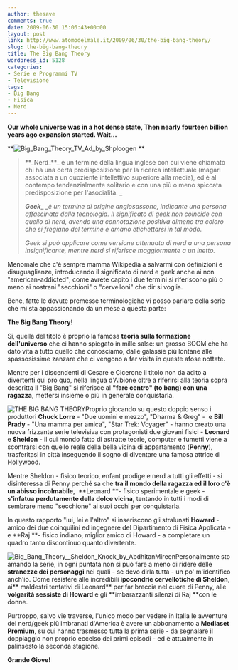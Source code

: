 ```yaml
---
author: thesave
comments: true
date: 2009-06-30 15:06:43+00:00
layout: post
link: http://www.atomodelmale.it/2009/06/30/the-big-bang-theory/
slug: the-big-bang-theory
title: The Big Bang Theory
wordpress_id: 5128
categories:
- Serie e Programmi TV
- Televisione
tags:
- Big Bang
- Fisica
- Nerd
---
```


**Our whole universe was in a hot dense state,
Then nearly fourteen billion years ago expansion started. Wait...**

**![Big_Bang_Theory_TV_Ad_by_Shploogen](http://www.atomodelmale.it/wp-content/uploads/2009/06/Big_Bang_Theory_TV_Ad_by_Shploogen.jpg)
**


<blockquote>**_Nerd_**_ è un termine della lingua inglese con cui viene chiamato chi ha una certa predisposizione per la ricerca intellettuale (magari associata a un quoziente intellettivo superiore alla media), ed è al contempo tendenzialmente solitario e con una più o meno spiccata predisposizione per l'asocialità. _

**_Geek_**_ __è un termine di origine anglosassone, indicante una persona affascinata dalla tecnologia. Il significato di geek non coincide con quello di nerd, avendo una connotazione positiva almeno tra coloro che si fregiano del termine e amano etichettarsi in tal modo._

_Geek si può applicare come versione attenuata di nerd a una persona insignificante, mentre nerd si riferisce maggiormente a un inetto._</blockquote>


Menomale che c'è sempre mamma Wikipedia a salvarmi con definizioni e disuguaglianze, introducendo il significato di nerd e geek anche ai non "american-addicted"; come avrete capito i due termini si riferiscono più o meno ai nostrani "secchioni" o "cervelloni" che dir si voglia.

Bene, fatte le dovute premesse terminologiche vi posso parlare della serie che mi sta appassionando da un mese a questa parte:<!-- more -->

**The Big Bang Theory**!

Si, quella del titolo è proprio la famosa **teoria sulla formazione dell'universo** che ci hanno spiegato in mille salse: un grosso BOOM che ha dato vita a tutto quello che conosciamo, dalle galassie più lontane alle spassosissime zanzare che ci vengono a far visita in queste afose nottate.

Mentre per i discendenti di Cesare e Cicerone il titolo non da adito a divertenti qui pro quo, nella lingua d'Albione oltre a riferirsi alla teoria sopra descritta il "Big Bang" si riferisce al **"fare centro" (to bang) con una ragazza**, mettersi insieme o più in generale conquistarla.

![THE BIG BANG THEORY](http://www.atomodelmale.it/wp-content/uploads/2009/06/Big_Bang_Theory_by_GreenLanternGeek.jpg)Proprio giocando su questo doppio senso i produttori **Chuck Lorre** - "Due uomini e mezzo", "Dharma & Greg" -  e **Bill Prady** - "Una mamma per amica", "Star Trek: Voyager" - hanno creato una nuova frizzante serie televisiva con protagonisti due giovani fisici - **Leonard** e **Sheldon** - il cui mondo fatto di astratte teorie, computer e fumetti viene a scontrarsi con quello reale della bella vicina di appartamento (**Penny**), trasferitasi in città inseguendo il sogno di diventare una famosa attrice di Hollywood.

Mentre Sheldon - fisico teorico, enfant prodige e nerd a tutti gli effetti - si disinteressa di Penny perché sa che **tra il mondo della ragazza ed il loro c'è un abisso incolmabile**,  **Leonard **- fisico sperimentale e geek - **s'infatua perdutamente della dolce vicina**, tentando in tutti i modi di sembrare meno "secchione" ai suoi occhi per conquistarla.

In questo rapporto "lui, lei e l'altro" si inseriscono gli stralunati **Howard** - amico dei due coinquilini ed ingegnere del Dipartimento di Fisica Applicata - e **Raj **- fisico indiano, miglior amico di Howard - a completare un quadro tanto discontinuo quanto divertente.

![Big_Bang_Theory__Sheldon_Knock_by_AbdhitanMireen](http://www.atomodelmale.it/wp-content/uploads/2009/06/Big_Bang_Theory__Sheldon_Knock_by_AbdhitanMireen.gif)Personalmente sto amando la serie, in ogni puntata non si può fare a meno di ridere delle **stranezze dei personaggi** nei quali - se devo dirla tutta - un po' m'identifico anch'io. Come resistere alle incredibili **ipocondrie cervellotiche di Sheldon**, ai** maldestri tentativi di Leonard** per far breccia nel cuore di Penny, alle **volgarità sessiste di Howard** e gli **imbarazzanti silenzi di Raj **con le donne.

Purtroppo, salvo vie traverse, l'unico modo per vedere in Italia le avventure dei nerd/geek più imbranati d'America è avere un abbonamento a **Mediaset Premium**, su cui hanno trasmesso tutta la prima serie - da segnalare il doppiaggio non proprio eccelso dei primi episodi - ed è attualmente in palinsesto la seconda stagione.

**Grande Giove!**
